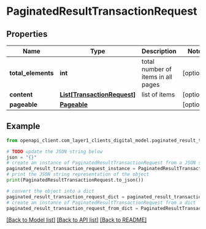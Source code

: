 # PaginatedResultTransactionRequest


## Properties

Name | Type | Description | Notes
------------ | ------------- | ------------- | -------------
**total_elements** | **int** | total number of items in all pages | [optional] 
**content** | [**List[TransactionRequest]**](TransactionRequest.md) | list of items | [optional] 
**pageable** | [**Pageable**](Pageable.md) |  | [optional] 

## Example

```python
from openapi_client.com_layer1_clients_digital_model.paginated_result_transaction_request import PaginatedResultTransactionRequest

# TODO update the JSON string below
json = "{}"
# create an instance of PaginatedResultTransactionRequest from a JSON string
paginated_result_transaction_request_instance = PaginatedResultTransactionRequest.from_json(json)
# print the JSON string representation of the object
print(PaginatedResultTransactionRequest.to_json())

# convert the object into a dict
paginated_result_transaction_request_dict = paginated_result_transaction_request_instance.to_dict()
# create an instance of PaginatedResultTransactionRequest from a dict
paginated_result_transaction_request_from_dict = PaginatedResultTransactionRequest.from_dict(paginated_result_transaction_request_dict)
```
[[Back to Model list]](../README.md#documentation-for-models) [[Back to API list]](../README.md#documentation-for-api-endpoints) [[Back to README]](../README.md)



